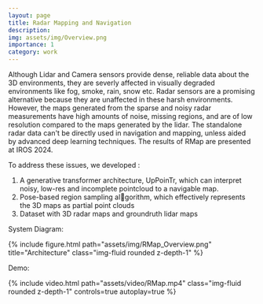 ```yaml
---
layout: page
title: Radar Mapping and Navigation
description: 
img: assets/img/Overview.png
importance: 1
category: work
---
```


Although Lidar and Camera sensors provide dense, reliable data about the 3D environments, they are severly affected in visually degraded environments like fog, smoke, rain, snow etc. Radar sensors are a promising alternative because they are unaffected in these harsh environments. However, the maps generated from the sparse and noisy radar measurements have high amounts of noise, missing regions, and are of low resolution compared to the maps generated by the lidar. The standalone radar data can't be directly used in navigation and mapping, unless aided by advanced deep learning techniques. The results of RMap are presented at IROS 2024.

To address these issues, we developed :
1. A generative transformer architecture, UpPoinTr, which can interpret noisy, low-res and incomplete pointcloud to a navigable map.
2. Pose-based region sampling al￾gorithm, which effectively represents the 3D maps as partial point clouds
2. Dataset with 3D radar maps and groundruth lidar maps 

System Diagram:
<div class="row">
    <div class="col-sm mt-md-0">
        {% include figure.html path="assets/img/RMap_Overview.png" title="Architecture" class="img-fluid rounded z-depth-1" %}
    </div>
</div>


Demo: 
<div class="row">
    <div class="caption">
        {% include video.html path="assets/video/RMap.mp4" class="img-fluid rounded z-depth-1" controls=true autoplay=true %}
    </div>
</div>
